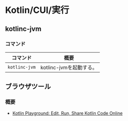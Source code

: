 # Kotlin/CUI/実行

## kotlinc-jvm

### コマンド

| コマンド      | 概要                    |
| ------------- | ----------------------- |
| `kotlinc-jvm` | kotlinc-jvmを起動する。 |

## ブラウザツール

### 概要

- [Kotlin Playground: Edit, Run, Share Kotlin Code Online](https://play.kotlinlang.org/)
